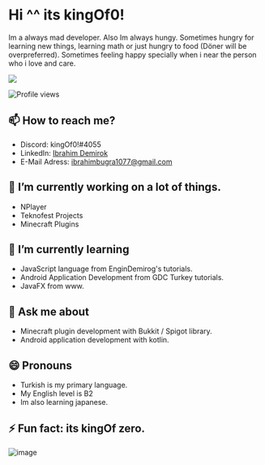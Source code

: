 # Hi ^^ its kingOf0!
 


<p align="right"> 
 <p align="left"> 
 Im a always mad developer. Also Im always hungy. Sometimes hungry for learning new things, learning math or just hungry to food (Döner will be  overpreferred). Sometimes feeling happy specially when i near the person who i love and care.
</p>
 <img src="https://github-readme-stats.vercel.app/api?username=kingOf0&show_icons=true&theme=radical">
</p>

![Profile views](https://gpvc.arturio.dev/kingOf0)

## 📫 How to reach me?
* Discord: kingOf0!#4055  
* LinkedIn: [Ibrahim Demirok](https://www.linkedin.com/in/ibrahim-demirok-39452b223/ "") 
* E-Mail Adress: ibrahimbugra1077@gmail.com

## 🔭 I’m currently working on a lot of things. 
 * NPlayer
 * Teknofest Projects
 * Minecraft Plugins

## 🌱 I’m currently learning
 * JavaScript language from EnginDemirog's tutorials.
 * Android Application Development from GDC Turkey tutorials. 
 * JavaFX from www.

## 💬 Ask me about
*  Minecraft plugin development with Bukkit / Spigot library.
*  Android application development with kotlin.

## 😄 Pronouns
 * Turkish is my primary language.
 * My English level is B2
 * Im also learning japanese.

## ⚡ Fun fact: its kingOf zero.
![image](https://user-images.githubusercontent.com/44327892/141816160-943e4242-ba08-42e5-b35f-b401d6619554.png)
